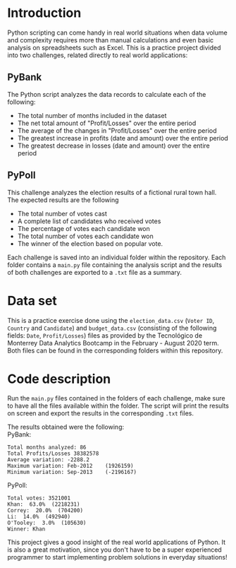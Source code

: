 # Introduction
Python scripting can come handy in real world situations when data volume and complexity requires more than manual calculations and even basic analysis on spreadsheets such as Excel. This is a practice project divided into two challenges, related directly to real world applications:

## PyBank
The Python script analyzes the data records to calculate each of the following:
* The total number of months included in the dataset
* The net total amount of "Profit/Losses" over the entire period
* The average of the changes in "Profit/Losses" over the entire period
* The greatest increase in profits (date and amount) over the entire period
* The greatest decrease in losses (date and amount) over the entire period

## PyPoll
This challenge analyzes the election results of a fictional rural town hall. The expected results are the following
* The total number of votes cast
* A complete list of candidates who received votes
* The percentage of votes each candidate won
* The total number of votes each candidate won
* The winner of the election based on popular vote.

Each challenge is saved into an individual folder within the repository. Each folder contains a `main.py` file containing the analysis script and the results of both challenges are exported to a `.txt` file as a summary.

# Data set
This is a practice exercise done using the `election_data.csv` (`Voter ID`, `Country` and `Candidate`) and `budget_data.csv` (consisting of the following fields: `Date`, `Profit/Losses`) files as provided by the Tecnológico de Monterrey Data Analytics Bootcamp in the February - August 2020 term. Both files can be found in the corresponding folders within this repository.

# Code description
Run the `main.py` files contained in the folders of each challenge, make sure to have all the files available within the folder. The script will print the results on screen and export the results in the corresponding `.txt` files.

The results obtained were the following:<br>
PyBank:
````
Total months analyzed: 86
Total Profits/Losses 38382578
Average variation: -2288.2
Maximum variation: Feb-2012    (1926159)
Minimum variation: Sep-2013    (-2196167)
````

PyPoll:
````
Total votes: 3521001
Khan:  63.0%  (2218231)
Correy:  20.0%  (704200)
Li:  14.0%  (492940)
O'Tooley:  3.0%  (105630)
Winner: Khan
````
This project gives a good insight of the real world applications of Python. It is also a great motivation, since you don't have to be a super experienced programmer to start implementing problem solutions in everyday situations!
